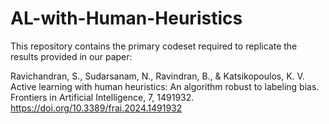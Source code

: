 # AL-with-Human-Heuristics


This repository contains the primary codeset required to replicate the results provided in our paper:

Ravichandran, S., Sudarsanam, N., Ravindran, B., & Katsikopoulos, K. V. Active learning with human heuristics: An algorithm robust to labeling bias. Frontiers in Artificial Intelligence, 7, 1491932. https://doi.org/10.3389/frai.2024.1491932
